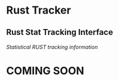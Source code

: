 # __Rust Tracker__
## Rust Stat Tracking Interface
###### Statistical RUST tracking information

# __COMING SOON__